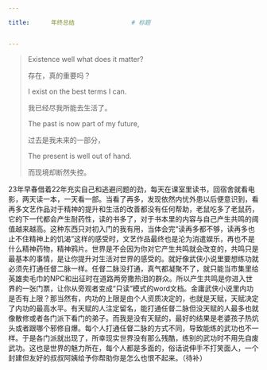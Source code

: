 ```yaml
---

title:      年终总结 				# 标题 


---
```


>Existence well what does it matter?
>
>存在，真的重要吗？
>
>I exist on the best terms I can.
>
>我已经尽我所能去生活了。
>
>The past is now part of my future,
>
>过去是我未来的一部分，
>
>The present is well out of hand.
>
>而现境却断然失控。

23年早春借着22年充实自己和逃避问题的劲，每天在课室里读书，回宿舍就看电影，两天读一本，一天看一部。当看了再多，发现依然内忧外患以后便意识到，看再多文艺作品对于精神的提升和生活的改善都没有任何帮助，老鼠吃多了老鼠药，它的下一代都会产生耐药性，读的书多了，对于书本里的内容与自己产生共鸣的阈值越来越高。这种东西只对初入门的我有用，当体会完“读再多都不够，读再多也止不住精神上的饥渴”这样的感受时，文艺作品最终也是沦为消遣娱乐，再也不是什么精神药物，精神鸦片。世界是不会因为你对它产生共鸣就会改变的，共鸣只是最基本的事情，是让你提升对生活对世界的感受的。就好像武侠小说里要想练功就必须先打通任督二脉一样。任督二脉没打通，真气都凝聚不了，就只能当市集里给英雄卖毛巾的NPC和出征时在道路两旁撒热泪的群众。所以产生共鸣是你进入世界的一张门票，让你从旁观者变成“只读”模式的word文档。金庸武侠小说里内功是否有上限？那当然有，内功的上限是由个人资质决定的，也就是天赋，天赋决定了内功的最高水平。有天赋的人注定留名，能打通任督二脉但没天赋的人最多也就像散修或者各门派下看门的弟子。而我是没有天赋的，最好的结果是老婆孩子热炕头或者跟哪个邪修自爆。每个人打通任督二脉的方式不同，导致能练的武功也不一样。于是各门派就出现了，所幸现实世界没有那么残酷，练别的武功时不用先自废武功。这也是世界的魅力所在，每个人都是多面的，俗话说伸手不打笑面人，一个封建但友好的叔叔阿姨给予你帮助你是怎么也恨不起来。（待补）
